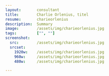 ```yaml
---
layout:       consultant
title:        Charlie Orlenius, titel
resume:       charieorlenius
description:  Summary
image:        /assets/img/charieorlenius.jpg
tags:         ["", ""]
screenshot:
  src:        /assets/img/charieorlenius.jpg
  srcset:
    1920w:    /assets/img/charieorlenius.jpg
    960w:     /assets/img/charieorlenius.jpg
    480w:     /assets/img/charieorlenius.jpg

---
```

